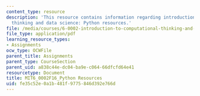 ```yaml
---
content_type: resource
description: 'This resource contains information regarding introduction to computational
  thinking and data science: Python resources.'
file: /media/courses/6-0002-introduction-to-computational-thinking-and-data-science-fall-2016/fe35c52e0a1b481f9775846d392e766d_MIT6_0002F16_PythonResurcs.pdf
file_type: application/pdf
learning_resource_types:
- Assignments
ocw_type: OCWFile
parent_title: Assignments
parent_type: CourseSection
parent_uid: a838c44e-dc04-ba9e-c064-66dfcfd64e41
resourcetype: Document
title: MIT6_0002F16_Python Resources
uid: fe35c52e-0a1b-481f-9775-846d392e766d
---
```

